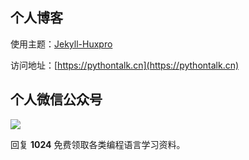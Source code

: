 ## 个人博客

使用主题：[Jekyll-Huxpro](https://github.com/Huxpro/huxpro.github.io)

访问地址：[https://pythontalk.cn](https://pythontalk.cn)

## 个人微信公众号

![](https://ityard.gitee.io/img/qrcode.gif)

回复 **1024** 免费领取各类编程语言学习资料。
